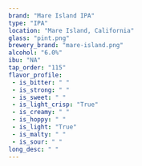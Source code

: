```yaml
---
brand: "Mare Island IPA"
type: "IPA"
location: "Mare Island, California"
glass: "pint.png"
brewery_brand: "mare-island.png"
alcohol: "6.0%"
ibu: "NA"
tap_order: "115"
flavor_profile:
 - is_bitter: " "
 - is_strong: " "
 - is_sweet: " "
 - is_light_crisp: "True"
 - is_creamy: " "
 - is_hoppy: " "
 - is_light: "True"
 - is_malty: " "
 - is_sour: " "
long_desc: " "
---
```

